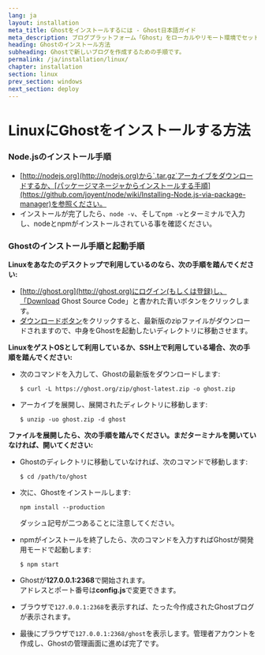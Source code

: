 ```yaml
---
lang: ja
layout: installation
meta_title: Ghostをインストールするには - Ghost日本語ガイド
meta_description: ブログプラットフォーム「Ghost」をローカルやリモート環境でセットアップするための手順です。
heading: Ghostのインストール方法
subheading: Ghostで新しいブログを作成するための手順です。
permalink: /ja/installation/linux/
chapter: installation
section: linux
prev_section: windows
next_section: deploy
---
```



# LinuxにGhostをインストールする方法 <a id="install-linux"></a>

### Node.jsのインストール手順

*   [http://nodejs.org](http://nodejs.org)から`.tar.gz`アーカイブをダウンロードするか、[パッケージマネージャからインストールする手順](https://github.com/joyent/node/wiki/Installing-Node.js-via-package-manager)を参照ください。
*   インストールが完了したら、`node -v`、そして`npm -v`とターミナルで入力し、nodeとnpmがインストールされている事を確認ください。

### Ghostのインストール手順と起動手順


**Linuxをあなたのデスクトップで利用しているのなら、次の手順を踏んでください:**

*   [http://ghost.org](http://ghost.org)にログイン(もしくは登録)し、「Download Ghost Source Code」と書かれた青いボタンをクリックします。
*   [ダウンロードボタン](https://ghost.org/download/)をクリックすると、最新版のzipファイルがダウンロードされますので、中身をGhostを起動したいディレクトリに移動させます。


**LinuxをゲストOSとして利用しているか、SSH上で利用している場合、次の手順を踏んでください:**

*   次のコマンドを入力して、Ghostの最新版をダウンロードします:

    ```
    $ curl -L https://ghost.org/zip/ghost-latest.zip -o ghost.zip
    ```

*   アーカイブを展開し、展開されたディレクトリに移動します:

    ```
    $ unzip -uo ghost.zip -d ghost
    ```


**ファイルを展開したら、次の手順を踏んでください。まだターミナルを開いていなければ、開いてください:**

*   Ghostのディレクトリに移動していなければ、次のコマンドで移動します:

    ```
    $ cd /path/to/ghost
    ```

*   次に、Ghostをインストールします:

    ```
    npm install --production
    ```
    <span class="note">ダッシュ記号が二つあることに注意してください。</span>

*   npmがインストールを終了したら、次のコマンドを入力すればGhostが開発用モードで起動します:

    ```
    $ npm start
    ```

*   Ghostが**127.0.0.1:2368**で開始されます。<br />
    <span class="note">アドレスとポート番号は**config.js**で変更できます。</span>

*   ブラウザで<code class="path">127.0.0.1:2368</code>を表示すれば、たった今作成されたGhostブログが表示されます。
*   最後にブラウザで<code class="path">127.0.0.1:2368/ghost</code>を表示します。管理者アカウントを作成し、Ghostの管理画面に進めば完了です。
